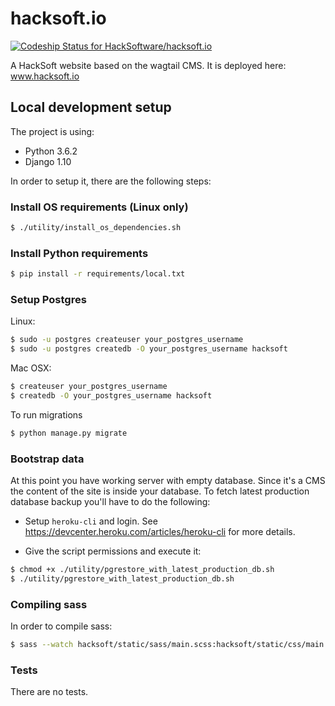 hacksoft.io
==============================
[ ![Codeship Status for HackSoftware/hacksoft.io](https://app.codeship.com/projects/72dbbc50-7ce3-0135-5c44-361f0802280c/status?branch=master)](https://app.codeship.com/projects/245780)

A HackSoft website based on the wagtail CMS. It is deployed here: www.hacksoft.io

## Local development setup

The project is using:

-   Python 3.6.2
-   Django 1.10

In order to setup it, there are the following steps:

### Install OS requirements (Linux only)

```bash
$ ./utility/install_os_dependencies.sh
```

### Install Python requirements

```bash
$ pip install -r requirements/local.txt
```

### Setup Postgres

Linux:

```bash
$ sudo -u postgres createuser your_postgres_username
$ sudo -u postgres createdb -O your_postgres_username hacksoft
```

Mac OSX:

```bash
$ createuser your_postgres_username
$ createdb -O your_postgres_username hacksoft
```

To run migrations
```bash
$ python manage.py migrate
```

### Bootstrap data

At this point you have working server with empty database. Since it's a CMS the content of the site is inside your database. To fetch latest production database backup you'll have to do the following:

* Setup `heroku-cli` and login. See https://devcenter.heroku.com/articles/heroku-cli for more details.

* Give the script permissions and execute it:

```bash
$ chmod +x ./utility/pgrestore_with_latest_production_db.sh
$ ./utility/pgrestore_with_latest_production_db.sh
```

### Compiling sass

In order to compile sass:

```bash
$ sass --watch hacksoft/static/sass/main.scss:hacksoft/static/css/main.css
```

### Tests

There are no tests.
